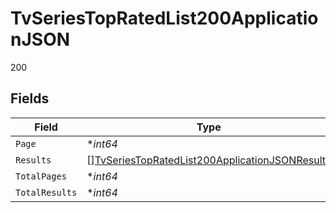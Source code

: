 # TvSeriesTopRatedList200ApplicationJSON

200


## Fields

| Field                                                                                                                       | Type                                                                                                                        | Required                                                                                                                    | Description                                                                                                                 | Example                                                                                                                     |
| --------------------------------------------------------------------------------------------------------------------------- | --------------------------------------------------------------------------------------------------------------------------- | --------------------------------------------------------------------------------------------------------------------------- | --------------------------------------------------------------------------------------------------------------------------- | --------------------------------------------------------------------------------------------------------------------------- |
| `Page`                                                                                                                      | **int64*                                                                                                                    | :heavy_minus_sign:                                                                                                          | N/A                                                                                                                         | 1                                                                                                                           |
| `Results`                                                                                                                   | [][TvSeriesTopRatedList200ApplicationJSONResults](../../models/operations/tvseriestopratedlist200applicationjsonresults.md) | :heavy_minus_sign:                                                                                                          | N/A                                                                                                                         |                                                                                                                             |
| `TotalPages`                                                                                                                | **int64*                                                                                                                    | :heavy_minus_sign:                                                                                                          | N/A                                                                                                                         | 142                                                                                                                         |
| `TotalResults`                                                                                                              | **int64*                                                                                                                    | :heavy_minus_sign:                                                                                                          | N/A                                                                                                                         | 2833                                                                                                                        |
